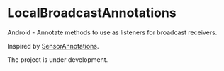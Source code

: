 # LocalBroadcastAnnotations
Android - Annotate methods to use as listeners for broadcast receivers.

Inspired by [SensorAnnotations](https://github.com/dvoiss/SensorAnnotations).                     

The project is under development.
